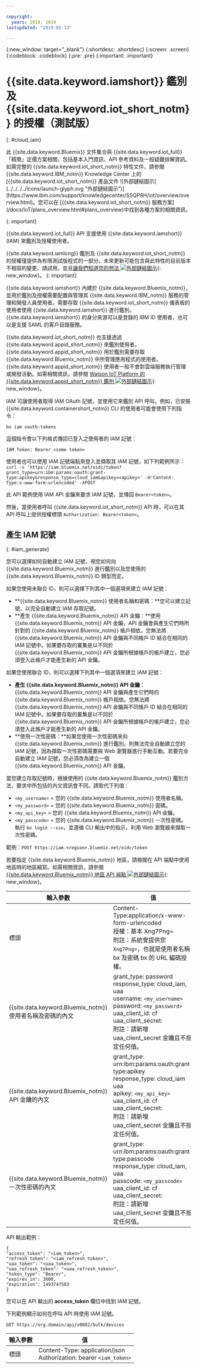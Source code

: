 ```yaml
---

copyright:
  years: 2018, 2019
lastupdated: "2019-02-13"

---
```


{:new_window: target="\_blank"}
{:shortdesc: .shortdesc}
{:screen: .screen}
{:codeblock: .codeblock}
{:pre: .pre}
{:important: .important}


# {{site.data.keyword.iamshort}} 鑑別及 {{site.data.keyword.iot_short_notm}} 的授權（測試版）
{: #cloud_iam}

<p>此 {{site.data.keyword.Bluemix}} 文件集合與 {{site.data.keyword.iot_full}}「精簡」定價方案相關，包括基本入門資訊、API 參考資料及一般疑難排解資訊。
如需完整的 {{site.data.keyword.iot_short_notm}} 特性文件，請參閱 {{site.data.keyword.IBM_notm}} Knowledge Center 上的 [{{site.data.keyword.iot_short_notm}} 產品文件 ![外部鏈結圖示](../../../../icons/launch-glyph.svg "外部鏈結圖示")](https://www.ibm.com/support/knowledgecenter/SSQP8H/iot/overview/overview.html)。您可以在 [{{site.data.keyword.iot_short_notm}} 服務方案](/docs/IoT/plans_overview.html#plans_overview)中找到各種方案的相關資訊。
</p>
{: important}

{{site.data.keyword.iot_full}} API 支援使用 {{site.data.keyword.iamshort}} (IAM) 來鑑別及授權使用者。

{{site.data.keyword.iamlong}} 鑑別及 {{site.data.keyword.iot_short_notm}} 的授權僅提供為有限測試版程式的一部分。未來更新可能包含與此特性的目前版本不相容的變更。請試用，並且[讓我們知道您的想法 ![外部鏈結圖示](../../../../icons/launch-glyph.svg)](https://developer.ibm.com/answers/smart-spaces/17/internet-of-things.html){: new_window}。
{: important}

{{site.data.keyword.iamshort}} 內建於 {{site.data.keyword.Bluemix_notm}}，並用於鑑別及授權需要配置與管理其 {{site.data.keyword.IBM_notm}} 服務的管理和開發人員使用者。需要存取 {{site.data.keyword.iot_short_notm}} 儀表板的使用者使用 {{site.data.keyword.iamshort}} 進行鑑別。{{site.data.keyword.iamshort}} 的身分來源可以是登錄的 IBM ID 使用者，也可以是支援 SAML 的客戶目錄服務。  

{{site.data.keyword.iot_short_notm}} 也支援透過 {{site.data.keyword.appid_short_notm}} 來鑑別使用者。{{site.data.keyword.appid_short_notm}} 用於鑑別需要存取 {{site.data.keyword.Bluemix_notm}} 中所管理應用程式的使用者。{{site.data.keyword.appid_short_notm}} 使用者一般不會對雲端服務執行管理或開發活動。如需相關資訊，請參閱
[Watson IoT Platform 的 {{site.data.keyword.appid_short_notm}} 鑑別 ![外部鏈結圖示](../../../../icons/launch-glyph.svg "外部鏈結圖示")](https://www.ibm.com/support/knowledgecenter/SSQP8H/iot/platform/app_id.html#app_id){: new_window}。

IAM 可讓使用者取得 IAM OAuth 記號，並使用它來鑑別 API 呼叫。例如，已安裝 {{site.data.keyword.containershort_notm}} CLI 的使用者可能會使用下列指令：

`bx iam oauth-tokens`

這個指令會以下列格式傳回已登入之使用者的 IAM 記號：

`IAM Token: Bearer <some token>`

使用者也可以使用 IAM 記號端點來登入並擷取其 IAM 記號，如下列範例所示：`curl -s 'https://iam.bluemix.net/oidc/token?grant_type=urn:ibm:params:oauth:grant-type:apikey&response_type=cloud_iam&apikey=<apikey>' -H'Content-Type:x-www-form-urlencoded' -XPOST`

此 API 範例使用 IAM API 金鑰來要求 IAM 記號，並傳回 `Bearer<token>`。

然後，當使用者呼叫 {{site.data.keyword.iot_short_notm}} API 時，可以在其 API 呼叫上提供授權標頭 `Authorization: Bearer<token>`。

## 產生 IAM 記號
{: #iam_generate}

您可以選擇如何自動建立 IAM 記號，視您如何向 {{site.data.keyword.Bluemix_notm}} 進行鑑別以及您使用的 {{site.data.keyword.Bluemix_notm}} ID 類型而定。

如果您使用未聯合 ID，則可以選擇下列其中一個選項來建立 IAM 記號：
 - **{{site.data.keyword.Bluemix_notm}} 使用者名稱和密碼：**您可以建立記號，以完全自動建立 IAM 存取記號。
 - **產生 {{site.data.keyword.Bluemix_notm}} API 金鑰：**使用 {{site.data.keyword.Bluemix_notm}} API 金鑰，API 金鑰會與產生它們時所針對的 {{site.data.keyword.Bluemix_notm}} 帳戶相依。您無法將 {{site.data.keyword.Bluemix_notm}} API 金鑰與不同帳戶 ID 結合在相同的 IAM 記號中。如果要存取的叢集是以不同於 {{site.data.keyword.Bluemix_notm}} API 金鑰所根據帳戶的帳戶建立，您必須登入此帳戶才能產生新的 API 金鑰。

如果您使用聯合 ID，則可以選擇下列其中一個選項來建立 IAM 記號：
 - **產生 {{site.data.keyword.Bluemix_notm}} API 金鑰：** {{site.data.keyword.Bluemix_notm}} API 金鑰與產生它們時的 {{site.data.keyword.Bluemix_notm}} 帳戶相依。您無法將 {{site.data.keyword.Bluemix_notm}} API 金鑰與不同帳戶 ID 結合在相同的 IAM 記號中。如果要存取的叢集是以不同於 {{site.data.keyword.Bluemix_notm}} API 金鑰所根據帳戶的帳戶建立，您必須登入此帳戶才能產生新的 API 金鑰。
 - **使用一次性密碼：**如果您使用一次性密碼來向 {{site.data.keyword.Bluemix_notm}} 進行鑑別，則無法完全自動建立您的 IAM 記號，因為擷取一次性密碼需要與 Web 瀏覽器進行手動互動。若要完全自動建立 IAM 記號，您必須改為建立一個 {{site.data.keyword.Bluemix_notm}} API 金鑰。

當您建立存取記號時，根據使用的 {{site.data.keyword.Bluemix_notm}} 鑑別方法，要求中所包括的內文資訊會不同。請取代下列值：
- `<my_username>` = 您的 {{site.data.keyword.Bluemix_notm}} 使用者名稱。
- `<my_password>` = 您的 {{site.data.keyword.Bluemix_notm}} 密碼。
- `<my_api_key>` = 您的 {{site.data.keyword.Bluemix_notm}} API 金鑰。
- `<my_passcode>` = 您的 {{site.data.keyword.Bluemix_notm}} 一次性密碼。執行 `bx login --sso`，並遵循 CLI 輸出中的指示，利用 Web 瀏覽器來擷取一次性密碼。

範例：`POST https://iam.<region>.bluemix.net/oidc/token`

若要指定 {{site.data.keyword.Bluemix_notm}} 地區，請檢閱在 API 端點中使用地區時的地區縮寫。如需相關資訊，請參閱 [{{site.data.keyword.Bluemix_notm}} 地區 API 端點 ![外部鏈結圖示](../../../../icons/launch-glyph.svg)](https://console.bluemix.net/docs/containers/cs_regions.html#bluemix_regions){: new_window}。

輸入參數	 | 值
---------------- | -----------
標頭	| Content-Type:application/x-www-form-urlencoded<br>授權：基本 Xng7Png=<br>附註：系統會提供您 `Xng7Png=`，也就是使用者名稱 bx 及密碼 bx 的 URL 編碼授權。
{{site.data.keyword.Bluemix_notm}} 使用者名稱及密碼的內文 |	grant_type: password<br>response_type: cloud_iam, uaa<br>username: `<my_username>`<br>password: `<my_password>`<br>uaa_client_id: cf<br>uaa_client_secret:<br>附註：請新增uaa_client_secret 金鑰且不指定任何值。
{{site.data.keyword.Bluemix_notm}} API 金鑰的內文 |	grant_type: urn:ibm:params:oauth:grant-type:apikey<br>response_type: cloud_iam<br>uaa<br>apikey: `<my_api_key>`<br>uaa_client_id: cf<br>uaa_client_secret:<br>附註：請新增uaa_client_secret 金鑰且不指定任何值。
{{site.data.keyword.Bluemix_notm}} 一次性密碼的內文	|	grant_type: urn:ibm:params:oauth:grant-type:passcode<br>response_type: cloud_iam, uaa<br>passcode: `<my_passcode>`<br>uaa_client_id: cf<br>uaa_client_secret:<br>附註：請新增uaa_client_secret 金鑰且不指定任何值。

API 輸出範例：

```
{
"access_token": "<iam_token>",
"refresh_token": "<iam_refresh_token>",
"uaa_token": "<uaa_token>",
"uaa_refresh_token": "<uaa_refresh_token>",
"token_type": "Bearer",
"expires_in": 3600,
"expiration": 1493747503
}
```
您可以在 API 輸出的 **access_token** 欄位中找到 IAM 記號。

下列範例顯示如何在呼叫 API 時使用 IAM 記號。

```
GET https://org.domain/api/v0002/bulk/devices
```

輸入參數	 |	值
----------------- | -----------
標頭	|	Content-Type: application/json<br>Authorization: bearer `<iam_token>`
